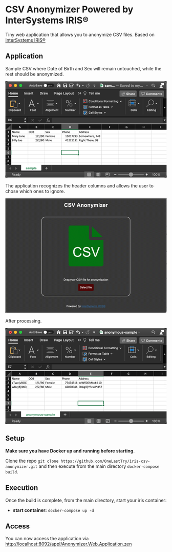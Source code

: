 # CSV Anonymizer Powered by InterSystems IRIS®

Tiny web application that allows you to anonymize CSV files. Based on [InterSystems IRIS®](https://www.intersystems.com/products/intersystems-iris)

## Application

Sample CSV where Date of Birth and Sex will remain untouched, while the rest should be anonymized.

![before](assets/before.png)

The application recognizes the header columns and allows the user to chose which ones to ignore.

![demo](assets/demo.gif)

After processing.

![after](assets/after.png)

## Setup

**Make sure you have Docker up and running before starting.**

Clone the repo `git clone https://github.com/OneLastTry/iris-csv-anonymizer.git` and then execute from the main directory `docker-compose build`.

## Execution

Once the build is complete, from the main directory, start your iris container:

- **start container:** `docker-compose up -d`

## Access

You can now access the application via [http://localhost:8092/appl/Anonymizer.Web.Application.zen](http://localhost:8092/appl/Anonymizer.Web.Application.zen)
